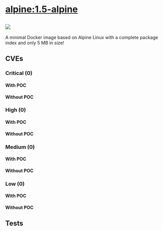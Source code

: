 # [alpine:1.5-alpine](https://hub.docker.com/_/alpine?tab=tags)
![](https://img.shields.io/static/v1?label=tag&message=1.5-alpine&color=blue)
---
<p>
A minimal Docker image based on Alpine Linux with a complete package index and only 5 MB in size!
</p>

## CVEs
### Critical (0)
#### With POC

#### Without POC


### High (0)
#### With POC

#### Without POC


### Medium (0)
#### With POC

#### Without POC


### Low (0)
#### With POC

#### Without POC


## Tests
